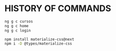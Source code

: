 # HISTORY OF COMMANDS

```bash
ng g c cursos
ng g c home
ng g c login

npm install materialize-css@next
npm i -D @types/materialize-css
```
